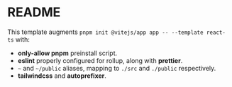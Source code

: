 # README

This template augments `pnpm init @vitejs/app app -- --template react-ts` with:

- **only-allow pnpm** preinstall script.
- **eslint** properly configured for rollup, along with **prettier**.
- `~` and `~/public` aliases, mapping to `./src` and `./public` respectively.
- **tailwindcss** and **autoprefixer**.
